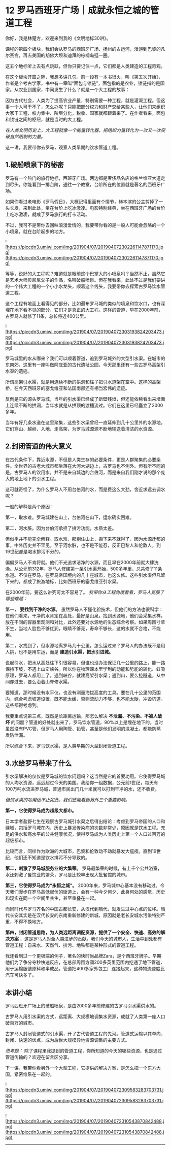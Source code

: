 # 12 罗马西班牙广场｜成就永恒之城的管道工程

你好，我是林楚方，欢迎来到我的《文明地标30讲》。

课程的第四个板块，我们会从罗马的西班牙广场、扬州的古运河，漫游到巴黎的凡尔赛宫，再去美国的胡佛大坝和迪拜的棕榈岛逛一圈。

这五个地标听上去有点跳跃，但你只要记住一点，它们都是人类建造的工程奇观。

在这个板块开篇之际，我想多讲几句。前一段有一本书很火，叫《第五次开始》，作者是个考古学家，书中有一章叫“面包与锁链”，面包指的是农业，锁链指的是国家。从农业到国家，中间发生了什么？就是一个大工程的故事：

因为古代社会，人类为了提高农业产量，特别需要一种工程，就是灌溉工程。但这事一个人可干不了，怎么办呢？只能把部分权力和财产交给某些人，让他们来组织大家干工程，权力集中、阶层分化，税收、国家就都跟着来了。在作者看来，面包和锁链之间的枢纽，就是当时的大工程。

 *在人类文明历史上，大工程就像一个能量转化器，把组织力量转化为一次又一次突破自然限制的力量。*

这一讲，我要带你去罗马，观察人类早期的饮水管道工程。

## 1.破船喷泉下的秘密

罗马有一个热门的旅行地标，西班牙广场。两边都是奢侈品名店的格兰维亚大道走到尽头，你能看到一排台阶，通往一个教堂，台阶所在的位置就是著名的西班牙广场。

如果你看过老电影《罗马假日》，大概记得里面有个情节，赫本演的公主剪掉了一头长发，来到此处，坐在台阶上吃冰激凌。电影特别经典，坐在西班牙广场的台阶上吃冰激凌，就成了罗马旅行的打卡活动。

不过，我可不是带你去回味浪漫爱情的，我要带你看的是一般人可能会忽略的一个小喷泉，就在台阶起步的地方。

![https://piccdn3.umiwi.com/img/201904/07/201904072302261147871170.jpg](https://piccdn3.umiwi.com/img/201904/07/201904072302261147871170.jpg)

等等，说好的大工程呢？难道就是眼前这个巴掌大的小喷泉吗？当然不止，虽然它是艺术大师贝尼尼父子的作品，名叫破船喷泉。但在我看来，此处不过是我们要讲的一个伟大工程的一个小小水龙头，顺着这个线头，我要带你去探索古罗马饮水管道工程。

这个工程有地面上看得见的部分，比如遍布罗马城的类似的喷泉和饮水口，也有深埋在地下看不见的部分，它们才是真正的大工程。这样的管道，早在2000年前，古罗马人就修了11条，总长将近400公里。

![https://piccdn3.umiwi.com/img/201904/07/201904072303193824203473.jpg](https://piccdn3.umiwi.com/img/201904/07/201904072303193824203473.jpg)

罗马城里的水从哪来？我们可以顺着管道，追到罗马城外的大型引水渠。在城市的东南郊，这里有一座叫做阿庇亚的古代遗址公园，今天那里还有一些古罗马高架引水渠的遗迹。

所谓高架引水渠，就是用连续不断的拱洞和柱子把引水道架在空中。这样的高架桥，在今天西班牙的塞戈维亚和法国南部还有相当宏伟的遗迹。

反倒是它的源头罗马城，当年的引水渠已经成了断壁残垣，但还能依稀看出来墙面上连续不断的拱洞，当年水就是从拱顶的渡槽流过。它们在这里已经矗立了2000多年。

当年有好几条水道在这里聚集，这些引水渠曾经一直延伸到几十公里外的水源地，它们穿山、越岭、入地、走高架，为罗马城源源不断地输送着清洁的水资源。

## 2.封闭管道的伟大意义

在古代条件下，靠近水源，不但是人类生存的必要条件，更是人群聚集的必要条件。全世界的古老大城市都坐落在大河大湖边上，古罗马也不例外。但有所不同的是，古罗马人的饮用水，并不是来自城边的台伯河，而是来自我们刚才说的那个庞大的地上地下的引水工程。

这可就奇怪了，为什么罗马人不用台伯河的水，而是费这么大劲，舍近求远去调水呢？

一般的解释是两个原因：

第一，取水难。罗马城建在山上，台伯河在山下，运水确实困难。

第二，河水脏。因为台伯河承担了排污功能，水质太差。

但似乎并不能完全解释。取水难，那别住山上，搬下来不就得了，因为水源迁都的事，中外历史并不罕见。至于河水脏，也不是不能忍，反正巴黎人和伦敦人，到19世纪都是喝水排污不分的。

偏偏罗马人不肯将就。他们不光追求洁净的水源，而且早在2000年前就大肆洗澡。从公元前312年，罗马人修建第一条引水渠开始，500多年里，总共修了11条水道。不仅在罗马，在罗马帝国境内的几十座城市，也这么修。这些引水渠但凡留下来的，都成了旅游地标，比如西班牙的塞戈维亚引水渠。

在2000年前，要这么讲究可太不容易了。 *我带你从工程角度看看，罗马人克服了哪些难题：*

第一， **要找到干净的水源。** 虽然罗马人不懂化验技术，但他们的方法也很科学：在他们看来，干净的水肯定在高处，最好是山泉。找到水源地，他们会采集水样，放在不同的容器里观测和对比，此外还要对水源地的生态综合考察。如果周围寸草不生，当地人脸色不够红润，眼睛不够亮，寿命不够长，这的水就不合格，不能用。

第二，水找到了，但水源地离罗马几十公里，怎么运过来？罗马人的办法既不是用人挑，也不是用车运，而是 **建造引水渠，把水引进城。**

说起引水，把水从高处往下引很容易，但谁也没办法保证几十公里的路上，能一路保持下坡，不遇上山峦峡谷。所以你在物理课本里学到的动能和势能的转化、虹吸原理，罗马人都用上了。遇到峡谷，就建高架引水渠；遇到山，要么挖隧道，从中间穿过去，要么沿着山脊修水渠。

要知道，那时候没有水平仪，也没有测量海拔高度的工具。要在几十公里的范围内，综合考虑坡道设置，既不能太缓，否则流动力不够，也不能太陡，冲毁坑道。这些都得考虑到。

我要重点说第三点，既然是长距离运输，那怎么解决 **不泄漏、不污染、不被人破坏** 的问题？管道的好处就出来了，罗马饮水管道，90%以上是埋在地下的。当时虽然没有PVC管，但罗马人用陶管、铅管，甚至是他们发明的混凝土，都能防蒸发防泄漏。

所以综合下来，罗马饮水渠，是人类早期的大型封闭管道工程。

## 3.水给罗马带来了什么

引水渠解决的仅仅是罗马城的饮水问题吗？这当然是它的首要功用。它使得罗马城的人均水资源，远远超过今天的美国。我给你一组数据，公元前1世纪，每天有100万吨水流进罗马城，普通市民出门几十米就可以打到干净的水，还不收费。

 *但饮水渠的功用远不止如此，我们还能看到另外三个重要影响。*

 **第一，它使得罗马成为超级大都市。**

日本学者盐野七生在观察古罗马城引水渠之后得出结论：考虑到罗马帝国的人口和疆域，包括罗马城在内，历史上暴发传染病的次数非常少，原因就是饮水工程。充足的供水和高水平的公共健康状况，使得罗马成为人类历史上第一个人口过百万的超级都市。

比较而言，同样作为欧洲的大城市，巴黎和伦敦动不动就暴发大瘟疫。直到19世纪，他们还不知道是饮水排污不分导致的。

 **第二，刺激了罗马城服务业的大繁荣。** 罗马最繁荣的时候，有上千个公共浴室，水还刺激了餐饮业的繁荣，罗马是比较早出现大批餐馆的城市。

 **第三，它使得罗马成为“永恒之城”。** 2000年来，罗马城中心基本没有移动过。今天我们漫步在罗马高低起伏的街道上，会有一种今夕何夕、此身何处的感觉，历史和现实在同一个空间里共生，甚至重叠在一起。

而同时代与罗马齐名的中国古都长安，从汉代到隋代，就发生过中心点的位移。隋代长安其实是在汉代长安的东南重新修建的新城，原因就是老长安城水污染特别严重，不得不换地方。

 **第四，封闭管道思路，为人类远距离调配资源，提供了一个安全、快速、高效的解决方案** ，这是罗马人对全人类进步的贡献。我们今天的城市人，生活中到处都有管道工程：自来水、天然气、排污、地铁都是某种形式的管道工程。

我还看到过一个更极端的例子，著名的快时尚品牌Zara，是个西班牙牌子。早期他们为了争分夺秒快速反应，在总部周围方圆200多英里范围内挖通了地下管道，用于运输服装原料和半成品。管道把400多家外包工厂连接起来，这种物流速度比汽车可快多了。

## 本讲小结

罗马西班牙广场上的破船喷泉，是由2000多年前修建的古罗马引水渠供水的。

古罗马人用引水渠的方式，远距离、大规模地调集水资源，成就了人类第一座人口破百万的城市。

古罗马人封闭管道式的引水渠，开了古代管道工程的先河。管道式运输以其单向、封闭、快速的优点，成为后世大规模异地资源调集的主要方式。

 *思考题：* 除了课程里我提到的管道工程，你所知道的今天的哪些资源，也是通过管道传输的？欢迎在留言区分享。

下一讲，我带你看另外一个大型工程，它提供的解决方案，是怎么把一个东方大国，紧密维系在一起的。

![https://piccdn3.umiwi.com/img/201904/07/201904072309583283703731.jpg](https://piccdn3.umiwi.com/img/201904/07/201904072309583283703731.jpg)

![https://piccdn3.umiwi.com/img/201904/07/201904072310543870842488.jpg](https://piccdn3.umiwi.com/img/201904/07/201904072310543870842488.jpg)

---

